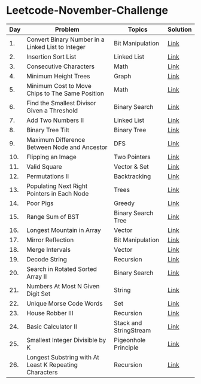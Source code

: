# Leetcode-November-Challenge
<!-- Tables -->
|Day| Problem     |Topics   |Solution|
|---|-------------|---------|--------|
|1.|Convert Binary Number in a Linked List to Integer|Bit Manipulation|[Link](https://leetcode.com/explore/featured/card/november-leetcoding-challenge/564/week-1-november-1st-november-7th/3516/)|
|2.|Insertion Sort List|Linked List|[Link](https://leetcode.com/explore/challenge/card/november-leetcoding-challenge/564/week-1-november-1st-november-7th/3517/)|
|3.|Consecutive Characters|Math|[Link](https://leetcode.com/explore/challenge/card/november-leetcoding-challenge/564/week-1-november-1st-november-7th/3518/)|
|4.|Minimum Height Trees|Graph|[Link](https://leetcode.com/explore/challenge/card/november-leetcoding-challenge/564/week-1-november-1st-november-7th/3519/)|
|5.|Minimum Cost to Move Chips to The Same Position|Math|[Link](https://leetcode.com/explore/challenge/card/november-leetcoding-challenge/564/week-1-november-1st-november-7th/3520/)|
|6.|Find the Smallest Divisor Given a Threshold|Binary Search|[Link](https://leetcode.com/explore/challenge/card/november-leetcoding-challenge/564/week-1-november-1st-november-7th/3521/)|
|7.|Add Two Numbers II|Linked List|[Link](https://leetcode.com/explore/challenge/card/november-leetcoding-challenge/564/week-1-november-1st-november-7th/3522/)|
|8.|Binary Tree Tilt|Binary Tree|[Link](https://leetcode.com/explore/challenge/card/november-leetcoding-challenge/565/week-2-november-8th-november-14th/3524/)|
|9.|Maximum Difference Between Node and Ancestor|DFS|[Link](https://leetcode.com/explore/challenge/card/november-leetcoding-challenge/565/week-2-november-8th-november-14th/3525/)|
|10.|Flipping an Image|Two Pointers|[Link](https://leetcode.com/explore/challenge/card/november-leetcoding-challenge/565/week-2-november-8th-november-14th/3526/)|
|11.|Valid Square|Vector & Set|[Link](https://leetcode.com/explore/challenge/card/november-leetcoding-challenge/565/week-2-november-8th-november-14th/3527/)|
|12.|Permutations II|Backtracking|[Link](https://leetcode.com/explore/challenge/card/november-leetcoding-challenge/565/week-2-november-8th-november-14th/3528/)|
|13.|Populating Next Right Pointers in Each Node|Trees|[Link](https://leetcode.com/explore/challenge/card/november-leetcoding-challenge/565/week-2-november-8th-november-14th/3529/)|
|14.|Poor Pigs|Greedy|[Link](https://leetcode.com/explore/challenge/card/november-leetcoding-challenge/565/week-2-november-8th-november-14th/3530/)|
|15.|Range Sum of BST|Binary Search Tree|[Link](https://leetcode.com/explore/challenge/card/november-leetcoding-challenge/566/week-3-november-15th-november-21st/3532/)|
|16.|Longest Mountain in Array|Vector|[Link](https://leetcode.com/explore/challenge/card/november-leetcoding-challenge/566/week-3-november-15th-november-21st/3533/)|
|17.|Mirror Reflection|Bit Manipulation|[Link](https://leetcode.com/explore/challenge/card/november-leetcoding-challenge/566/week-3-november-15th-november-21st/3534/)|
|18.|Merge Intervals|Vector|[Link](https://leetcode.com/explore/challenge/card/november-leetcoding-challenge/566/week-3-november-15th-november-21st/3535/)|
|19.|Decode String|Recursion|[Link](https://leetcode.com/explore/challenge/card/november-leetcoding-challenge/566/week-3-november-15th-november-21st/3536/)|
|20.|Search in Rotated Sorted Array II|Binary Search|[Link](https://leetcode.com/explore/challenge/card/november-leetcoding-challenge/566/week-3-november-15th-november-21st/3537/)|
|21.|Numbers At Most N Given Digit Set|String|[Link](https://leetcode.com/explore/challenge/card/november-leetcoding-challenge/566/week-3-november-15th-november-21st/3538/)|
|22.|Unique Morse Code Words|Set|[Link](https://leetcode.com/explore/challenge/card/november-leetcoding-challenge/567/week-4-november-22nd-november-28th/3540/)|
|23.|House Robber III|Recursion|[Link](https://leetcode.com/explore/challenge/card/november-leetcoding-challenge/567/week-4-november-22nd-november-28th/3541/)|
|24.|Basic Calculator II|Stack and StringStream|[Link](https://leetcode.com/explore/challenge/card/november-leetcoding-challenge/567/week-4-november-22nd-november-28th/3542/)|
|25.|Smallest Integer Divisible by K|Pigeonhole Principle|[Link](https://leetcode.com/explore/challenge/card/november-leetcoding-challenge/567/week-4-november-22nd-november-28th/3543/)|
|26.|Longest Substring with At Least K Repeating Characters|Recursion|[Link](https://leetcode.com/explore/challenge/card/november-leetcoding-challenge/567/week-4-november-22nd-november-28th/3544/)|
